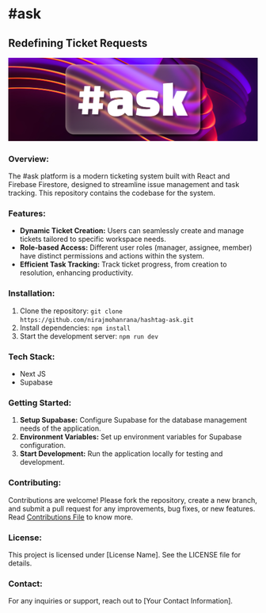 # #ask
## Redefining Ticket Requests

![#ask](public/assets/ask-cover.png)

### Overview:
The #ask platform is a modern ticketing system built with React and Firebase Firestore, designed to streamline issue management and task tracking. This repository contains the codebase for the system.

### Features:
- **Dynamic Ticket Creation:** Users can seamlessly create and manage tickets tailored to specific workspace needs.
- **Role-based Access:** Different user roles (manager, assignee, member) have distinct permissions and actions within the system.
- **Efficient Task Tracking:** Track ticket progress, from creation to resolution, enhancing productivity.


### Installation:
1. Clone the repository: `git clone https://github.com/nirajmohanrana/hashtag-ask.git`
2. Install dependencies: `npm install`
3. Start the development server: `npm run dev`

### Tech Stack:
- Next JS
- Supabase

### Getting Started:
1. **Setup Supabase:** Configure Supabase for the database management needs of the application.
2. **Environment Variables:** Set up environment variables for Supabase configuration.
3. **Start Development:** Run the application locally for testing and development.

### Contributing:
Contributions are welcome! Please fork the repository, create a new branch, and submit a pull request for any improvements, bug fixes, or new features.
Read [Contributions File](contributions.md) to know more.

### License:
This project is licensed under [License Name]. See the LICENSE file for details.

### Contact:
For any inquiries or support, reach out to [Your Contact Information].
